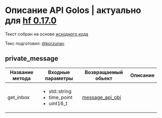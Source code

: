 # Описание API Golos | актуально для [hf 0.17.0](https://github.com/GolosChain/golos/releases/tag/v0.17.0)
Текст собран на основе [исходного кода](https://github.com/GolosChain/golos/tree/master/plugins/private_message/include/golos/plugins/private_message/private_message_plugin.hpp)

Текс подготовил: [@korzunav](https://golos.io/@korzunav).

## private_message
|Название метода|Входные параметры|Возвращаемый обьект|Описание|
|---------------|-----------------|-------------------|--------|
|get_inbox|<ul><li>std::string</li><li>time_point</li><li>uint16_t</li></ul>|[message_api_obj](../objects/message_api_obj.md)||
